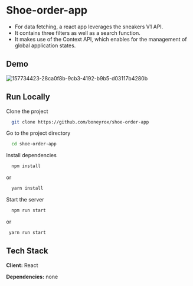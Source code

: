 
# Shoe-order-app
+ For data fetching, a react app leverages the sneakers V1 API.
+ It contains three filters as well as a search function.
+ It makes use of the Context API, which enables for the management of global application states.
 


## Demo

![157734423-28ca0f8b-9cb3-4192-b9b5-d03117b4280b](https://user-images.githubusercontent.com/10794019/158762839-3e8444ca-8372-4cad-9492-f267490bd315.gif)





## Run Locally

Clone the project

```bash
  git clone https://github.com/boneyrox/shoe-order-app
```

Go to the project directory

```bash
  cd shoe-order-app
```

Install dependencies

```bash
  npm install
```
or
```bash
  yarn install
```

Start the server

```bash
  npm run start
```
or

 ```bash
  yarn run start
```


## Tech Stack

**Client:** React

**Dependencies:** none


